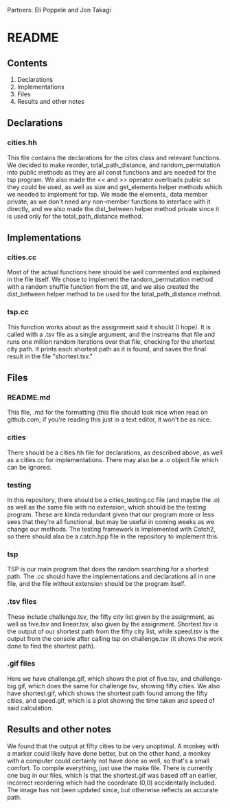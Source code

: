 Partners: Eli Poppele and Jon Takagi

# README
## Contents
1. Declarations
2. Implementations
3. Files
4. Results and other notes

## Declarations
### cities.hh
This file contains the declarations for the cites class and relevant functions.
We decided to make reorder, total_path_distance, and random_permutation into public methods as they are all const functions and are needed for the tsp program.
We also made the << and >> operator overloads public so they could be used, as well as size and get_elements helper methods which we needed to implement for tsp.
We made the elements_ data member private, as we don't need any non-member functions to interface with it directly, and we also made the dist_between helper method private since it is used only for the total_path_distance method.

## Implementations
### cities.cc
Most of the actual functions here should be well commented and explained in the file itself. We chose to implement the random_permutation method with a random shuffle function from the stl, and we also created the dist_between helper method to be used for the total_path_distance method.
### tsp.cc
This function works about as the assignment said it should (I hope). It is called with a .tsv file as a single argument, and the instreams that file and runs one million random iterations over that file, checking for the shortest city path. It prints each shortest path as it is found, and saves the final result in the file "shortest.tsv."

## Files
### README.md
This file, .md for the formatting (this file should look nice when read on github.com; if you're reading this just in a text editor, it won't be as nice.
### cities
There should be a cities.hh file for declarations, as described above, as well as a cities.cc for implementations. There may also be a .o object file which can be ignored.
### testing
In this repository, there should be a cities_testing.cc file (and maybe the .o) as well as the same file with no extension, which should be the testing program. These are kinda redundant given that our program more or less sees that they're all functional, but may be useful in coming weeks as we change our methods. The testing framework is implemented with Catch2, so there should also be a catch.hpp file in the repository to implement this.
### tsp
TSP is our main program that does the random searching for a shortest path. The .cc should have the implementations and declarations all in one file, and the file without extension should be the program itself.
### .tsv files
These include challenge.tsv, the fifty city list given by the assignment, as well as five.tsv and linear.tsv, also given by the assignment. Shortest.tsv is the output of our shortest path from the fifty city list, while speed.tsv is the output from the console after calling tsp on challenge.tsv (it shows the work done to find the shortest path).
### .gif files
Here we have challenge.gif, which shows the plot of five.tsv, and challenge-big.gif, which does the same for challenge.tsv, showing fifty cities. We also have shortest.gif, which shows the shortest path found among the fifty cities, and speed.gif, which is a plot showing the time taken and speed of said calculation.

## Results and other notes
We found that the output at fifty cities to be very unoptimal. A monkey with a marker could likely have done better, but on the other hand, a monkey with a computer could certainly not have done so well, so that's a small comfort.
To compile everything, just use the make file. There is currently one bug in our files, which is that the shortest.gif was based off an earlier, incorrect reordering which had the coordinate (0,0) accidentally included. The image has not been updated since, but otherwise reflects an accurate path.

